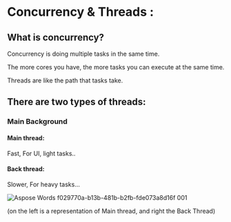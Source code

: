 # Concurrency & Threads : 

## What is concurrency? 

Concurrency is doing multiple tasks in the same time. 

The more cores you have, the more tasks you can execute at  the same time.  

Threads are like the path that tasks take.

## There are two types of threads: 

### Main   Background

#### Main thread:  
Fast, For UI, light tasks..
#### Back thread:
Slower, For heavy tasks...

![Aspose Words f029770a-b13b-481b-b2fb-fde073a8d16f 001](https://user-images.githubusercontent.com/89042174/170587998-ec008171-363e-4f79-9876-f4784eb6d15a.jpeg)

(on the left is a representation of Main thread, and right the Back Thread)
